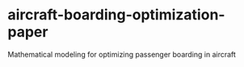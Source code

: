 # aircraft-boarding-optimization-paper
Mathematical modeling for optimizing passenger boarding in aircraft
